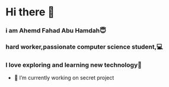 # Hi there 👋

### i am Ahemd Fahad Abu Hamdah😇

### hard worker,passionate computer science student,💻

### I love exploring and learning new technology📖 

<!--
## ↘️⬇️

## ➡️[🎓](https://ahmadfahad.notion.site/Ahmed-dd0e32ac744743e8b29c12b9cabc3550)

## ↗️⬆️
-->
- 🔭 I’m currently working on secret project

<!--
**AhmdFahad/AhmdFahad** is a ✨ _special_ ✨ repository because its `README.md` (this file) appears on your GitHub profile.

Here are some ideas to get you started:

- 🔭 I’m currently working on ...
- 🌱 I’m currently learning 
- 👯 I’m looking to collaborate on ...
- 🤔 I’m looking for help with ...
- 💬 Ask me about ...
- 📫 How to reach me: ...
- 😄 Pronouns: ...
- ⚡ Fun fact: ...
-->
